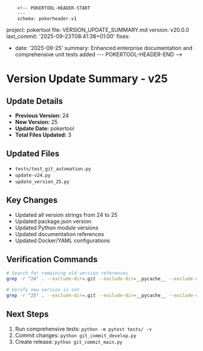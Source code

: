         <!-- POKERTOOL-HEADER-START
        ---
        schema: pokerheader.v1
project: pokertool
file: VERSION_UPDATE_SUMMARY.md
version: v20.0.0
last_commit: '2025-09-23T08:41:38+01:00'
fixes:
- date: '2025-09-25'
  summary: Enhanced enterprise documentation and comprehensive unit tests added
        ---
        POKERTOOL-HEADER-END -->
# Version Update Summary - v25

## Update Details
- **Previous Version:** 24
- **New Version:** 25
- **Update Date:** pokertool
- **Total Files Updated:** 3

## Updated Files
- `tests/test_git_automation.py`
- `update-v24.py`
- `update_version_25.py`

## Key Changes
- Updated all version strings from 24 to 25
- Updated package.json version
- Updated Python module versions
- Updated documentation references
- Updated Docker/YAML configurations

## Verification Commands
```bash
# Search for remaining old version references
grep -r "24" . --exclude-dir=.git --exclude-dir=__pycache__ --exclude-dir=backups

# Verify new version is set
grep -r "25" . --exclude-dir=.git --exclude-dir=__pycache__ --exclude-dir=backups | head -20
```

## Next Steps
1. Run comprehensive tests: `python -m pytest tests/ -v`
2. Commit changes: `python git_commit_develop.py`
3. Create release: `python git_commit_main.py`
